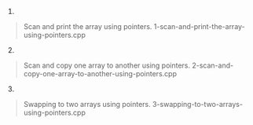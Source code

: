 1.
>Scan and print the array using pointers.
>1-scan-and-print-the-array-using-pointers.cpp

2.
>Scan and copy one array to another using pointers.
>2-scan-and-copy-one-array-to-another-using-pointers.cpp

3.
>Swapping to two arrays using pointers.
>3-swapping-to-two-arrays-using-pointers.cpp